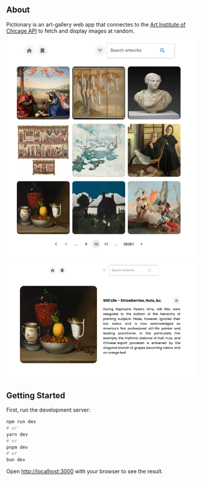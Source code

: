 ## About 

Pictionary is an art-gallery web app that connectes to the [Art Institute of Chicage API](https://api.artic.edu/docs/#introduction) to fetch and display images at random.

![Home](./docs/images/home.png)

![Detailed](./docs/images/detailed.png)

## Getting Started

First, run the development server:

```bash
npm run dev
# or
yarn dev
# or
pnpm dev
# or
bun dev
```

Open [http://localhost:3000](http://localhost:3000) with your browser to see the result.